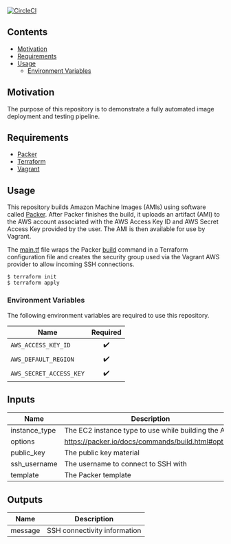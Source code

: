 [![CircleCI](https://img.shields.io/circleci/project/github/jasonwalsh/herzog.svg?style=flat-square)](https://circleci.com/gh/jasonwalsh/herzog)

## Contents

- [Motivation](#motivation)
- [Requirements](#requirements)
- [Usage](#usage)
  - [Environment Variables](#environment-variables)

## Motivation

The purpose of this repository is to demonstrate a fully automated image deployment and testing pipeline.

## Requirements

- [Packer](https://packer.io/downloads.html)
- [Terraform](https://www.terraform.io/downloads.html)
- [Vagrant](https://www.vagrantup.com/downloads.html)

## Usage

This repository builds Amazon Machine Images (AMIs) using software called [Packer](https://packer.io/). After Packer finishes the build, it uploads an artifact (AMI) to the AWS account associated with the AWS Access Key ID and AWS Secret Access Key provided by the user. The AMI is then available for use by Vagrant.

The [main.tf](main.tf) file wraps the Packer [build](https://packer.io/docs/commands/build.html) command in a Terraform configuration file and creates the security group used via the Vagrant AWS provider to allow incoming SSH connections.

    $ terraform init
    $ terraform apply

### Environment Variables

The following environment variables are required to use this repository.

| Name                    | Required           |
|-------------------------|:------------------:|
| `AWS_ACCESS_KEY_ID`     | :heavy_check_mark: |
| `AWS_DEFAULT_REGION`    | :heavy_check_mark: |
| `AWS_SECRET_ACCESS_KEY` | :heavy_check_mark: |

## Inputs

| Name | Description | Type | Default | Required |
|------|-------------|:----:|:-----:|:-----:|
| instance\_type | The EC2 instance type to use while building the AMI | string | `"t2.small"` | no |
| options | https://packer.io/docs/commands/build.html#options | map | `<map>` | no |
| public\_key | The public key material | string | `"~/.ssh/id_rsa.pub"` | no |
| ssh\_username | The username to connect to SSH with | string | n/a | yes |
| template | The Packer template | string | n/a | yes |

## Outputs

| Name | Description |
|------|-------------|
| message | SSH connectivity information |

